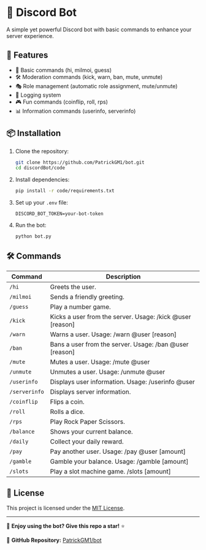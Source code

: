 # 🤖 Discord Bot
A simple yet powerful Discord bot with basic commands to enhance your server experience.

## 🚀 Features
- 🎉 Basic commands (hi, milmoi, guess)
- 🛠 Moderation commands (kick, warn, ban, mute, unmute)
- 🎭 Role management (automatic role assignment, mute/unmute)
- 📜 Logging system
- 🎮 Fun commands (coinflip, roll, rps)
- 📊 Information commands (userinfo, serverinfo)

## 📦 Installation

1. Clone the repository:
   ```sh
   git clone https://github.com/PatrickGM1/bot.git
   cd discordBot/code
   ```

2. Install dependencies:
   ```sh
   pip install -r code/requirements.txt
   ```

3. Set up your `.env` file:
   ```env
   DISCORD_BOT_TOKEN=your-bot-token
   ```

4. Run the bot:
   ```sh
   python bot.py
   ```

## 🛠 Commands
| Command      | Description |
|--------------|-------------|
| `/hi`        | Greets the user. |
| `/milmoi`    | Sends a friendly greeting. |
| `/guess`     | Play a number game. |
| `/kick`      | Kicks a user from the server. Usage: /kick @user [reason] |
| `/warn`      | Warns a user. Usage: /warn @user [reason] |
| `/ban`       | Bans a user from the server. Usage: /ban @user [reason] |
| `/mute`      | Mutes a user. Usage: /mute @user |
| `/unmute`    | Unmutes a user. Usage: /unmute @user |
| `/userinfo`  | Displays user information. Usage: /userinfo @user |
| `/serverinfo`| Displays server information. |
| `/coinflip`  | Flips a coin. |
| `/roll`      | Rolls a dice. |
| `/rps`       | Play Rock Paper Scissors. |
| `/balance`   | Shows your current balance. |
| `/daily`     | Collect your daily reward. |
| `/pay`       | Pay another user. Usage: /pay @user [amount] |
| `/gamble`    | Gamble your balance. Usage: /gamble [amount] |
| `/slots`     | Play a slot machine game. /slots [amount] |
## 📜 License

This project is licensed under the [MIT License](LICENSE).

---

🚀 **Enjoy using the bot? Give this repo a star!** ⭐

🔗 **GitHub Repository:** [PatrickGM1/bot](https://github.com/PatrickGM1/bot)
